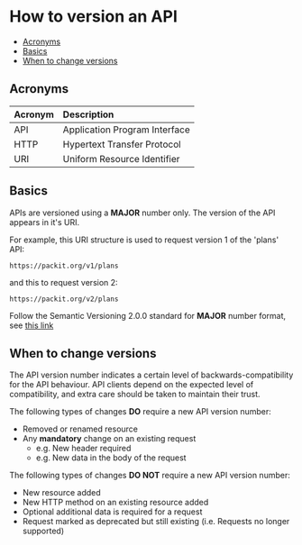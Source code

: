 # How to version an API

+ [Acronyms](#acronyms)
+ [Basics](#basics)
+ [When to change versions](#when-to-change-versions)

<a name="acronyms"></a>

## Acronyms

| Acronym | Description                   |
| :------ | :----------                   |
| API     | Application Program Interface |
| HTTP    | Hypertext Transfer Protocol   |
| URI     | Uniform Resource Identifier   |

<a name="basics"></a>

## Basics

APIs are versioned using a **MAJOR** number only. The version of the API appears in it's URI.

For example, this URI structure is used to request version 1 of the 'plans' API:

```
https://packit.org/v1/plans
```

and this to request version 2:

```
https://packit.org/v2/plans
```

Follow the Semantic Versioning 2.0.0 standard for **MAJOR** number format, see [this link](<http://semver.org/spec/v2.0.0.html>)

<a name="when-to-change-versions"></a>

## When to change versions

The API version number indicates a certain level of backwards-compatibility for the API behaviour.
API clients depend on the expected level of compatibility, and extra care should be taken to maintain their trust.

The following types of changes **DO** require a new API version number:

+ Removed or renamed resource
+ Any **mandatory** change on an existing request
  + e.g. New header required
  + e.g. New data in the body of the request

The following types of changes **DO NOT** require a new API version number:

+ New resource added
+ New HTTP method on an existing resource added
+ Optional additional data is required for a request
+ Request marked as deprecated but still existing (i.e. Requests no longer supported)